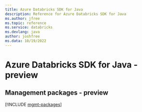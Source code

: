 ```yaml
---
title: Azure Databricks SDK for Java
description: Reference for Azure Databricks SDK for Java
ms.author: jfree
ms.topic: reference
ms.service: databricks
ms.devlang: java
author: joshfree
ms.data: 10/19/2022
---
```

# Azure Databricks SDK for Java - preview

## Management packages - preview
[!INCLUDE [mgmt-packages](databricks-mgmt-index.md)]